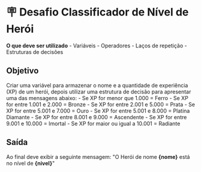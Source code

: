 # 🪧 Desafio Classificador de Nível de Herói

**O que deve ser utilizado**
    - Variáveis
    - Operadores
    - Laços de repetição
    - Estruturas de decisões

## Objetivo
Criar uma variável para armazenar o nome e a quantidade de experiência (XP) de um herói, depois utilizar uma estrutura de decisão para apresentar uma das mensagens abaixo:
    - Se XP for menor que 1.000 = Ferro
    - Se XP for entre 1.001 e 2.000 = Bronze
    - Se XP for entre 2.001 e 5.000 = Prata
    - Se XP for entre 5.001 e 7.000 = Ouro
    - Se XP for entre 5.001 e 8.000 = Platina Diamante
    - Se XP for entre 8.001 e 9.000 = Ascendente
    - Se XP for entre 9.001 e 10.000 = Imortal
    - Se XP for maior ou igual a 10.001 = Radiante

## Saída
Ao final deve exibir a seguinte mensagem:
"O Herói de nome **{nome}** está no nível de **{nivel}**"